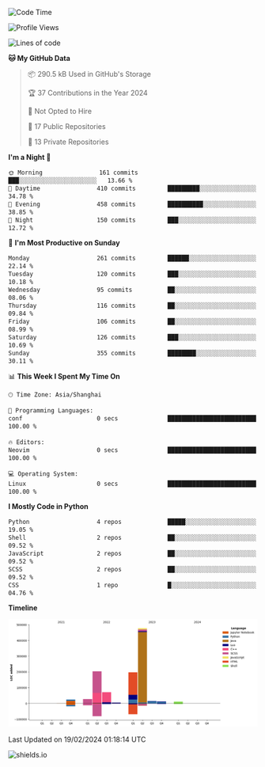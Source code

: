 <!--START_SECTION:waka-->
![Code Time](http://img.shields.io/badge/Code%20Time-374%20hrs%2046%20mins-blue)

![Profile Views](http://img.shields.io/badge/Profile%20Views-0-blue)

![Lines of code](https://img.shields.io/badge/From%20Hello%20World%20I%27ve%20Written-1.0%20million%20lines%20of%20code-blue)

**🐱 My GitHub Data** 

> 📦 290.5 kB Used in GitHub's Storage 
 > 
> 🏆 37 Contributions in the Year 2024
 > 
> 🚫 Not Opted to Hire
 > 
> 📜 17 Public Repositories 
 > 
> 🔑 13 Private Repositories 
 > 
**I'm a Night 🦉** 

```text
🌞 Morning                161 commits         ███░░░░░░░░░░░░░░░░░░░░░░   13.66 % 
🌆 Daytime                410 commits         █████████░░░░░░░░░░░░░░░░   34.78 % 
🌃 Evening                458 commits         ██████████░░░░░░░░░░░░░░░   38.85 % 
🌙 Night                  150 commits         ███░░░░░░░░░░░░░░░░░░░░░░   12.72 % 
```
📅 **I'm Most Productive on Sunday** 

```text
Monday                   261 commits         ██████░░░░░░░░░░░░░░░░░░░   22.14 % 
Tuesday                  120 commits         ███░░░░░░░░░░░░░░░░░░░░░░   10.18 % 
Wednesday                95 commits          ██░░░░░░░░░░░░░░░░░░░░░░░   08.06 % 
Thursday                 116 commits         ██░░░░░░░░░░░░░░░░░░░░░░░   09.84 % 
Friday                   106 commits         ██░░░░░░░░░░░░░░░░░░░░░░░   08.99 % 
Saturday                 126 commits         ███░░░░░░░░░░░░░░░░░░░░░░   10.69 % 
Sunday                   355 commits         ████████░░░░░░░░░░░░░░░░░   30.11 % 
```


📊 **This Week I Spent My Time On** 

```text
🕑︎ Time Zone: Asia/Shanghai

💬 Programming Languages: 
conf                     0 secs              █████████████████████████   100.00 % 

🔥 Editors: 
Neovim                   0 secs              █████████████████████████   100.00 % 

💻 Operating System: 
Linux                    0 secs              █████████████████████████   100.00 % 
```

**I Mostly Code in Python** 

```text
Python                   4 repos             █████░░░░░░░░░░░░░░░░░░░░   19.05 % 
Shell                    2 repos             ██░░░░░░░░░░░░░░░░░░░░░░░   09.52 % 
JavaScript               2 repos             ██░░░░░░░░░░░░░░░░░░░░░░░   09.52 % 
SCSS                     2 repos             ██░░░░░░░░░░░░░░░░░░░░░░░   09.52 % 
CSS                      1 repo              █░░░░░░░░░░░░░░░░░░░░░░░░   04.76 % 
```



**Timeline**

![Lines of Code chart](https://raw.githubusercontent.com/kopp4/kopp4/main/assets/bar_graph.png)


 Last Updated on 19/02/2024 01:18:14 UTC
<!--END_SECTION:waka-->
![shields.io](https://img.shields.io/github/commit-activity/w/kopp4/kopp4?color=g&label=abusing%20bot&style=flat-square)
